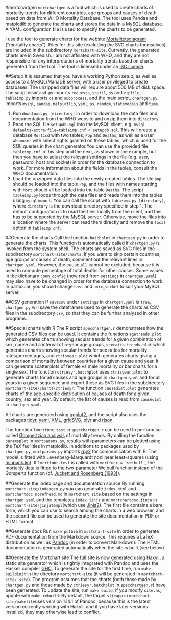 #mortchartgen
`mortchartgen` is a tool which is used to create charts of mortality trends for different countries, age groups and causes of death based on data from WHO Mortality Database. The tool uses Pandas and matplotlib to generate the charts and stores the data in a MySQL database. A YAML configuration file is used to specify the charts to be generated.

I use the tool to generate charts for the website [Mortalitetsdiagram](http://mortchart.klpn.se) ("mortality charts"). Files for this site (excluding the SVG charts themselves) are included in the subdirectory `mortchart-site`. Currently, the generated charts are in Swedish. I am not affiliated with WHO, and they are not responsible for any interpretations of mortality trends based on charts generated from the tool. The tool is licensed under an [ISC license](LICENSE).

##Setup
It is assumed that you have a working Python setup, as well as access to a MySQL/MariaDB server, with a user privileged to create databases. The unzipped data files will require about 500 MB of disk space. The script `download.py` imports `requests`, `shutil`, `os` and `zipfile`, `tableimp.py` imports `os` and `subprocess`, and the main script, `chartgen.py`, imports `mysql`, `pandas`, `matplotlib`, `yaml`, `os`, `random`, `statsmodels` and `time`.

1. Run `download.py [directory]` in order to download the data files and documentation from the WHO website and unzip them into `directory`.
2. Read the SQL file `setupdb.sql` into the MySQL client, e.g. `mysql --defaults-extra-file=tableimp.cnf < setupdb.sql`. This will create a database `Morticd` with two tables, `Pop` and `Deaths`, as well as a user `whomuser` with select rights granted on these tables, which is used for the SQL queries in the chart generator.You can use the provided file `tableimp.cnf` in this step and the next, as shown in the example, but then you have to adjust the relevant settings in the file (e.g. user, password, host and socket) in order for the database connection to work.  For more information about the fields in the tables, consult the WHO documentation.
3. Load the unzipped data files into the newly created tables. The file `pop` should be loaded into the table `Pop`, and the files with names starting with `Mort` should all be loaded into the table `Deaths`. The script `tableimp.py` loops through the data files and reads them into the tables using `mysqlimport`. You can call the script with `tableimp.py [directory]`, where `directory` is the download directory specified in step 1. The default configuration is to read the files locally from the client, and this has to be supported by the MySQL server. Otherwise, move the files into a location where the server can read them directly and remove the `local` option in `tableimp.cnf`.

##Generate the charts
Call the function `batchplot` in `chartgen.py` in order to generate the charts. This function is automatically called if `chartgen.py` is invoked from the system shell. The charts are saved as SVG files in the subdirectory `mortchart-site/charts`. If you want to skip certain countries, age groups or causes of death, comment out the relevant lines in `chartgen.yaml`. However, the cause `all` cannot be excluded, because it is used to compute percentage of total deaths for other causes. Some values in the dictionary `conn_config` (now read from `settings` in `chartgen.yaml`) may also have to be changed in order for the database connection to work. In particular, you should change `host` and `unix_socket` to suit your MySQL server.

##CSV generation
If `savecsv` under `settings` in `chartgen.yaml` is `true`, `chartgen.py` will save the dataframes used to generate the charts as CSV files in the subdirectory `csv`, so that they can be further analysed in other programs.

##Special charts with R
The R script `specchartgen.r` demonstrates how the generated CSV files can be used. It contains the functions `agetrends.plot` which generates charts showing secular trends for a given combination of sex, cause and a interval of 5-year age groups, `sexratio.trends.plot` which generates charts showing secular trends for sex ratios for mortality rates/percentages, and `ctrisyear.plot` which generates charts giving a comparison of mortality between countries for a given cause and year. It can generate scatterplots of female vs male mortality or bar charts for a single sex. The function `ctriesyr.batchplot` uses `ctrisyear.plot` to generate charts for all causes and age groups in `chartgen.yaml` and for all years in a given sequence and export these as SVG files in the subdirectory `mortchart-site/charts/ctriesyr`. The function `causedist.plot` generates charts of the age-specific distribution of causes of death for a given country, sex and year. By default, the list of causes is read from `causedist` in `chartgen.yaml`.

All charts are generated using [ggplot2](https://github.com/hadley/ggplot2), and the script also uses the packages [tidyr](https://github.com/hadley/tidyr),  [yaml](http://cran.r-project.org/web/packages/yaml), [XML](http://cran.r-project.org/web/packages/XML), [gridSVG](https://sjp.co.nz/projects/gridsvg), [plyr](https://github.com/hadley/plyr) and [rjson](http://cran.r-project.org/web/packages/rjson).

The function `lmortfunc.test` in `specchartgen.r` can be used to perform so-called [Gompertzian analysis](http://www.ncbi.nlm.nih.gov/pubmed/2002696) of mortality trends. By calling the function `paramsplot` in `mortparams.py`, results with parameters can be plotted using the TeX facilities in matplotlib. In additions to packages used by `chartgen.py`, `mortparams.py` imports [rpy2](http://rpy.sourceforge.net/) for communication with R. The model is fitted with Levenberg-Marquardt nonlinear least-squares (using [minpack.lm](http://cran.r-project.org/web/packages/minpack.lm)). If `lmortfunc.test` is called with `mortfunc = 'weibull'`, the mortality data is fitted to the two-parameter Weibull function instead of the Gompertz function (cf. [Juckett and Rosenberg (1993)](http://www.ncbi.nlm.nih.gov/pubmed/8377524)).

##Generate the index page and documentation source
By running `mortchart-site/indexgen.py` you can generate `index.html` and `mortchartdoc_norefhead.md` in `mortchart_site` based on the settings in `chartgen.yaml` and the templates `index.jinja` and `mortchartdoc.jinja` in `mortchart-site/jinjatempl`(which use [Jinja2](https://github.com/mitsuhiko/jinja2)). The first file contains a bare form, which you can use to search among the charts in a web browser, and the second file can be used to generate the site documentation in PDF or HTML format. 

##Generate docs
Run `make pdfbib` in `mortchart-site` in order to generate PDF documentation from the Markdown source. This requires a LaTeX distribution as well as [Pandoc](https://github.com/jgm/pandoc) (in order to convert Markdown). The HTML documentation is generated automatically when the site is built (see below).

##Generate the Mortchart site
The full site is now generated using [Hakyll](http://github.com/jaspervdj/hakyll), a static site generator which is tightly integrated with Pandoc and uses the Haskell compiler [GHC](http://www.haskell.org/ghc/). To generate the site for the first time, run `make buildinit` in the directory `mortchart-site` (it will be generated in `mortchart-site/_site`). The program assumes that the charts (both those made by `chartgen.py` and those made by `ctriesyr.batchplot` in  `specchartgen.r`) have been generated. To update the site, run `make build`; if you modify `site.hs`, update with `make rebuild`. By default, the target `siteapp` in  `mortchart-site/makefile`uses version 1.14.1 of Pandoc, because this is the latest version currently working with Hakyll, and if you have later versions installed, they may otherwise lead to conflict.
